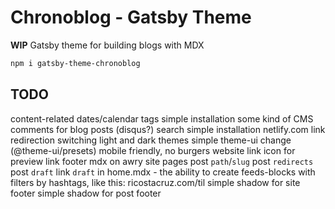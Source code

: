 # Chronoblog - Gatsby Theme

**WIP**
Gatsby theme for building blogs with MDX

```sh
npm i gatsby-theme-chronoblog
```

## TODO

content-related dates/calendar
tags
simple installation some kind of CMS
comments for blog posts (disqus?)
search
simple installation netlify.com
link redirection
switching light and dark themes
simple theme-ui change (@theme-ui/presets)
mobile friendly, no burgers
website link icon for preview link
footer mdx on awry site pages
post `path`/`slug`
post `redirects`
post `draft`
link `draft`
in home.mdx - the ability to create feeds-blocks with filters by hashtags, like this: ricostacruz.com/til
simple shadow for site footer
simple shadow for post footer

